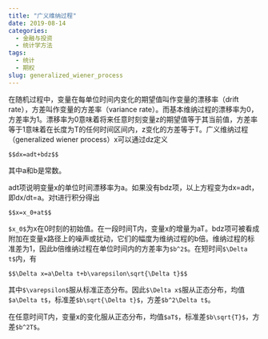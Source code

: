 ```yaml
---
title: "广义维纳过程"
date: 2019-08-14
categories:
  - 金融与投资
  - 统计学方法
tags:
  - 统计
  - 期权
slug: generalized_wiener_process
---
```



在随机过程中，变量在每单位时间内变化的期望值叫作变量的漂移率（drift rate），方差叫作变量的方差率（variance rate）。而基本维纳过程的漂移率为0，方差率为1。漂移率为0意味着将来任意时刻变量z的期望值等于其当前值，方差率等于1意味着在长度为T的任何时间区间内，z变化的方差等于T。广义维纳过程（generalized wiener process）x可以通过dz定义

`$$dx=adt+bdz$$`

其中a和b是常数。

adt项说明变量x的单位时间漂移率为a。如果没有bdz项，以上方程变为dx=adt，即dx/dt=a。对t进行积分得出

`$$x=x_0+at$$`

`$x_0$`为x在0时刻的初始值。在一段时间T内，变量x的增量为aT。bdz项可被看成附加在变量x路径上的噪声或扰动，它们的幅度为维纳过程的b倍。维纳过程的标准差为1，因此b倍维纳过程在单位时间内的方差率为`$b^2$`。在短时间`$\Delta t$`内，有

`$$\Delta x=a\Delta t+b\varepsilon\sqrt{\Delta t}$$`

其中`$\varepsilon$`服从标准正态分布。因此`$\Delta x$`服从正态分布，均值`$a\Delta t$`，标准差`$b\sqrt{\Delta t}$`，方差`$b^2\Delta t$`。

在任意时间T内，变量x的变化服从正态分布，均值`$aT$`，标准差`$b\sqrt{T}$`，方差`$b^2T$`。